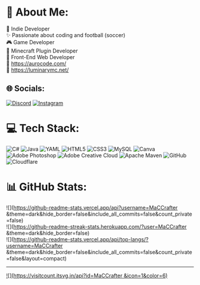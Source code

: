 # 💫 About Me:
🚀 Indie Developer<br>✨ Passionate about coding and football (soccer)<br>🎮 Game Developer<br>🌲 Minecraft Plugin Developer<br>📰 Front-End Web Developer<br>🔗 https://aurocode.com/<br>🔗 https://luminarymc.net/


## 🌐 Socials:
[![Discord](https://img.shields.io/badge/Discord-%237289DA.svg?logo=discord&logoColor=white)](https://discord.gg/.aurorus) [![Instagram](https://img.shields.io/badge/Instagram-%23E4405F.svg?logo=Instagram&logoColor=white)](https://instagram.com/_aurorus_aurorus) 

# 💻 Tech Stack:
![C#](https://img.shields.io/badge/c%23-%23239120.svg?style=for-the-badge&logo=csharp&logoColor=white) ![Java](https://img.shields.io/badge/java-%23ED8B00.svg?style=for-the-badge&logo=openjdk&logoColor=white) ![YAML](https://img.shields.io/badge/yaml-%23ffffff.svg?style=for-the-badge&logo=yaml&logoColor=151515) ![HTML5](https://img.shields.io/badge/html5-%23E34F26.svg?style=for-the-badge&logo=html5&logoColor=white) ![CSS3](https://img.shields.io/badge/css3-%231572B6.svg?style=for-the-badge&logo=css3&logoColor=white) ![MySQL](https://img.shields.io/badge/mysql-4479A1.svg?style=for-the-badge&logo=mysql&logoColor=white) ![Canva](https://img.shields.io/badge/Canva-%2300C4CC.svg?style=for-the-badge&logo=Canva&logoColor=white) ![Adobe Photoshop](https://img.shields.io/badge/adobe%20photoshop-%2331A8FF.svg?style=for-the-badge&logo=adobe%20photoshop&logoColor=white) ![Adobe Creative Cloud](https://img.shields.io/badge/Adobe%20Creative%20Cloud-DA1F26.svg?style=for-the-badge&logo=Adobe%20Creative%20Cloud&logoColor=white) ![Apache Maven](https://img.shields.io/badge/Apache%20Maven-C71A36?style=for-the-badge&logo=Apache%20Maven&logoColor=white) ![GitHub](https://img.shields.io/badge/github-%23121011.svg?style=for-the-badge&logo=github&logoColor=white) ![Cloudflare](https://img.shields.io/badge/Cloudflare-F38020?style=for-the-badge&logo=Cloudflare&logoColor=white)
# 📊 GitHub Stats:
![](https://github-readme-stats.vercel.app/api?username=MaCCrafter &theme=dark&hide_border=false&include_all_commits=false&count_private=false)<br/>
![](https://github-readme-streak-stats.herokuapp.com/?user=MaCCrafter &theme=dark&hide_border=false)<br/>
![](https://github-readme-stats.vercel.app/api/top-langs/?username=MaCCrafter &theme=dark&hide_border=false&include_all_commits=false&count_private=false&layout=compact)

---
[![](https://visitcount.itsvg.in/api?id=MaCCrafter &icon=1&color=6)](https://visitcount.itsvg.in)
